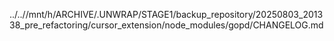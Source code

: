 ../..//mnt/h/ARCHIVE/.UNWRAP/STAGE1/backup_repository/20250803_201338_pre_refactoring/cursor_extension/node_modules/gopd/CHANGELOG.md